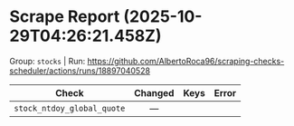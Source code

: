 # Scrape Report (2025-10-29T04:26:21.458Z)

Group: `stocks`  |  Run: https://github.com/AlbertoRoca96/scraping-checks-scheduler/actions/runs/18897040528

| Check | Changed | Keys | Error |
|---|:---:|:--|:--|
| `stock_ntdoy_global_quote` | — |  |  |
